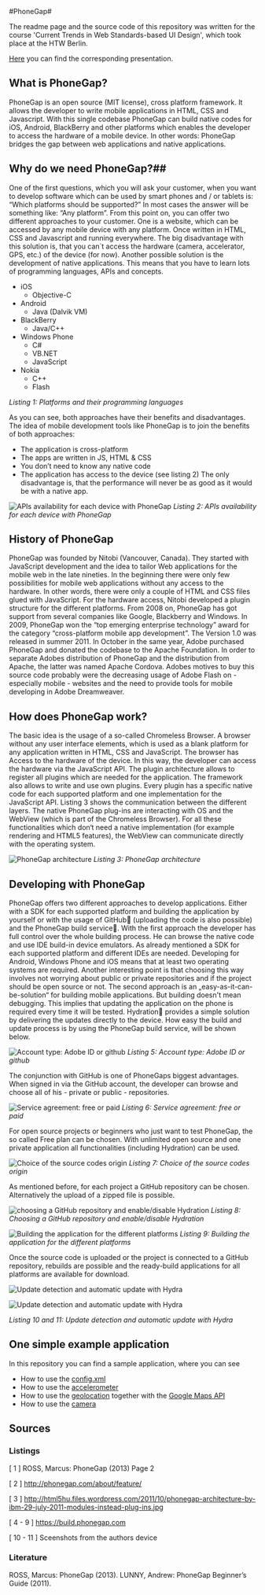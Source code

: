 #PhoneGap#

The readme page and the source code of this repository was written for the course 'Current Trends in Web Standards-based UI Design', which took place at the HTW Berlin.


[Here](http://prezi.com/-yhprmlndddg/untitled-prezi/?utm_campaign=share&utm_medium=copy) you can find the corresponding presentation.




## What is PhoneGap? ##
PhoneGap is an open source (MIT license), cross platform framework. It allows the developer to write mobile applications in HTML, CSS and Javascript. With this single codebase PhoneGap can build native codes for iOS, Android, BlackBerry and other platforms which enables the developer to access the hardware of a mobile device. 
In other words: PhoneGap bridges the gap between web applications and native applications.

## Why do we need PhoneGap?##
One of the first questions, which you will ask your customer, when you want to develop software which can be used by smart phones and / or tablets is: “Which platforms should be supported?”  In most cases the answer will be something like: “Any platform”. From this point on, you can offer two different approaches to your customer. One is a website, which can be accessed by any mobile device with any platform. Once written in HTML, CSS and Javascript and running everywhere. The big disadvantage with this solution is, that you can`t access the hardware (camera, accelerator, GPS, etc.) of the device (for now). Another possible solution is the development of native applications. This means that you have to learn lots of programming languages, APIs and concepts. 


* iOS
  * Objective-C 
* Android 
  * Java (Dalvik VM)
* BlackBerry
  * Java/C++  
* Windows Phone
  * C#
  * VB.NET
  * JavaScript  
* Nokia
  * C++
  * Flash

*Listing 1: Platforms and their programming languages*

As you can see, both approaches have their benefits and disadvantages. The idea of mobile development tools like PhoneGap is to join the benefits of both approaches: 
  * The application is cross-platform
  * The apps are written in JS, HTML & CSS
  * You don’t need to know any native code
  * The application has access to the device (see listing 2)
The only disadvantage is, that the performance will never be as good as it would be with a native app.

![APIs availability for each device with PhoneGap](https://raw.github.com/notiontaxi/phonegap-trial/master/img/listing2.jpg "Title")
*Listing 2: APIs availability for each device with PhoneGap*

## History of PhoneGap ##
PhoneGap was founded by Nitobi (Vancouver, Canada). They started with JavaScript development and the idea to tailor Web applications for the mobile web in the late nineties. In the beginning there were only few possibilities for mobile web applications without any access to the hardware. In other words, there were only a couple of HTML and CSS files glued with JavaScript. For the hardware access, Nitobi developed a plugin structure for the different platforms. From 2008 on, PhoneGap has got support from several companies like Google, Blackberry and Windows. In 2009, PhoneGap won the  “top emerging enterprise technology” award for the category “cross-platform mobile app development”. The Version 1.0 was released in summer 2011. In October in the same year, Adobe purchased PhoneGap and donated the codebase to the Apache Foundation. In order to separate Adobes distribution of PhoneGap and the distribution from Apache, the latter was named Apache Cordova.
Adobes motives to buy this source code probably were the decreasing usage of Adobe Flash on - especially mobile - websites and the need to provide tools for mobile developing in Adobe Dreamweaver.

## How does PhoneGap work? ##
The basic idea is the usage of a so-called Chromeless Browser. A browser without any user interface elements, which is used as a blank platform for any application written in HTML, CSS and JavaScript. The browser has Access to the hardware of the device. In this way, the developer can access the hardware via the JavaScript API.
The plugin architecture allows to register all plugins which are needed for the application. The framework also allows to write and use own plugins. Every plugin has a specific native code for each supported platform and one implementation for the JavaScript API. 
Listing 3 shows the communication between the different layers. The native PhoneGap plug-ins are interacting with OS and the WebView (which is part of the Chromeless Browser). For all these functionalities which don‘t need a native implementation (for example rendering and HTML5 features), the WebView can communicate directly with the operating system.
  
![PhoneGap architecture](http://html5hu.files.wordpress.com/2011/10/phonegap-architecture-by-ibm-29-july-2011-modules-instead-plug-ins.jpg "PhoneGap architecture")
*Listing 3: PhoneGap architecture*

## Developing with PhoneGap ##
PhoneGap offers two different approaches to develop applications. Either with a SDK for each supported platform and building the application by yourself or with the usage of GitHub (uploading the code is also possible) and the PhoneGap build service. 
With the first approach the developer has full control over the whole building process. He can browse the native code and use IDE build-in device emulators. As already mentioned a SDK for each supported platform and different IDEs are needed. Developing for Android, Windows Phone and iOS means that at least two operating systems are required. Another interesting point is that choosing this way involves not worrying about public or private repositories and if the project should be open source or not.
The second approach is an „easy-as-it-can-be-solution“ for building mobile applications. But building doesn't mean debugging. This implies that updating the application on the phone is required every time it will be tested. Hydration provides a simple solution by delivering the updates directly to the device. 
How easy the build and update process is by using the PhoneGap build service, will be shown below.
  
![Account type: Adobe ID or github](https://raw.github.com/notiontaxi/phonegap-trial/master/img/listing5.jpg "Account types")
*Listing 5: Account type: Adobe ID or github*
  
The conjunction with GitHub is one of PhoneGaps biggest advantages. When signed in via the GitHub account, the developer can browse and choose all of his - private or public - repositories.
  
![Service agreement: free or paid](https://raw.github.com/notiontaxi/phonegap-trial/master/img/listing6.jpg "Service agreements")
*Listing 6: Service agreement: free or paid*
  
For open source projects or beginners who just want to test PhoneGap, the so called Free plan can be chosen. With unlimited open source and one private application all functionalities (including Hydration) can be used.

![Choice of the source codes origin](https://raw.github.com/notiontaxi/phonegap-trial/master/img/listing7.jpg "source code origin")
*Listing 7: Choice of the source codes origin*
  
As mentioned before, for each project a GitHub repository can be chosen. Alternatively the upload of a zipped file is possible.

![choosing a GitHub repository and enable/disable Hydration](https://raw.github.com/notiontaxi/phonegap-trial/master/img/listing8.jpg "choosing a GitHub repository")
*Listing 8: Choosing a GitHub repository and enable/disable Hydration*
  
![Building the application for the different platforms](https://raw.github.com/notiontaxi/phonegap-trial/master/img/listing9.png "Building the application")
*Listing 9: Building the application for the different platforms*
  
Once the source code is uploaded or the project is connected to a GitHub repository, rebuilds are possible and the ready-build applications for all platforms are available for download.

![Update detection and automatic update with Hydra](https://raw.github.com/notiontaxi/phonegap-trial/master/img/listing10.png "Use Hydra")

![Update detection and automatic update with Hydra](https://raw.github.com/notiontaxi/phonegap-trial/master/img/listing11.png "Hydra is good for you")
  
*Listing 10 and 11: Update detection and automatic update with Hydra*


## One simple example application ##
In this repository you can find a sample application, where you can see
  * How to use the [config.xml](https://build.phonegap.com/docs/config-xml)
  * How to use the [accelerometer](http://docs.phonegap.com/en/3.0.0/cordova_accelerometer_accelerometer.md.html#Accelerometer)
  * How to use the [geolocation](http://docs.phonegap.com/en/3.0.0/cordova_geolocation_geolocation.md.html#Geolocation) together with the [Google Maps API](https://developers.google.com/maps/mobile-apps?hl=de)
  * How to use the [camera](http://docs.phonegap.com/en/3.0.0/cordova_camera_camera.md.html#Camera)

## Sources ##
### Listings ###

[ 1 ] ROSS, Marcus: PhoneGap (2013) Page 2
  
[ 2 ] http://phonegap.com/about/feature/
  
[ 3 ] http://html5hu.files.wordpress.com/2011/10/phonegap-architecture-by-ibm-29-july-2011-modules-instead-plug-ins.jpg
  
[ 4 - 9 ] https://build.phonegap.com
  
[ 10 - 11 ]	Sceenshots from the authors device
  
### Literature ###

ROSS, Marcus:  PhoneGap (2013).
LUNNY, Andrew: PhoneGap Beginner’s Guide (2011).
